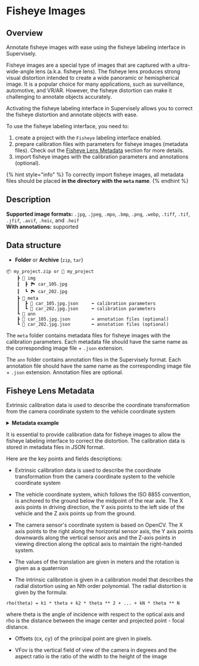 # Fisheye Images

## Overview

Annotate fisheye images with ease using the fisheye labeling interface in Supervisely.

[](./images/fisheye_interface-frame.jpg)

Fisheye images are a special type of images that are captured with a ultra-wide-angle lens (a.k.a. fisheye lens). The fisheye lens produces strong visual distortion intended to create a wide panoramic or hemispherical image. It is a popular choice for many applications, such as surveillance, automotive, and VR/AR. However, the fisheye distortion can make it challenging to annotate objects accurately.

Activating the fisheye labeling interface in Supervisely allows you to correct the fisheye distortion and annotate objects with ease.

To use the fisheye labeling interface, you need to:

1. create a project with the `Fisheye` labeling interface enabled.
2. prepare calibration files with parameters for fisheye images (metadata files). Check out the [Fisheye Lens Metadata](#fisheye-lens-metadata) section for more details.
3. import fisheye images with the calibration parameters and annotations (optional).

{% hint style="info" %}
To correctly import fisheye images, all metadata files should be placed **in the directory with the `meta` name**.
{% endhint %}

## Description

**Supported image formats:** `.jpg`, `.jpeg`, `.mpo`, `.bmp`, `.png`, `.webp`, `.tiff`, `.tif`, `.jfif`, `.avif`, `.heic`, and `.heif`\
**With annotations:** supported

## Data structure

- **Folder** or **Archive** (`zip`, `tar`)

```
📦 my_project.zip or 📂 my_project
    ┣ 📂 img
    ┃  ┣ 🏞️ car_105.jpg
    ┃  ┗ 🏞️ car_202.jpg
    ┣ 📂 meta
    ┃  ┣ 📄 car_105.jpg.json     ⬅️ calibration parameters
    ┃  ┗ 📄 car_202.jpg.json     ⬅️ calibration parameters
    ┗ 📂 ann
    ┣ 📄 car_105.jpg.json        ⬅️ annotation files (optional)
    ┗ 📄 car_202.jpg.json        ⬅️ annotation files (optional)
```

The `meta` folder contains metadata files for fisheye images with the calibration parameters. Each metadata file should have the same name as the corresponding image file + `.json` extension.

The `ann` folder contains annotation files in the Supervisely format. Each annotation file should have the same name as the corresponding image file + `.json` extension. Annotation files are optional.

## Fisheye Lens Metadata

Extrinsic calibration data is used to describe the coordinate transformation from the camera coordinate system to the vehicle coordinate system

<details>

<summary><strong>Metadata example</strong></summary>

```
{
  "calibration": {
    "extrinsic": {
      "quaternion": [
        0.39492483984846793,
        -0.5928584556321699,
        -0.5854007522749839,
        0.3871164962798451
      ],
      "translation": [
        -3.819498356,
        -0.070724798,
        0.730674159
      ]
    },
    "intrinsic": {
      "vfov": 97.9998472,
      "cxOffset": 0.59267,
      "cyOffset": -7.22379,
      "lensCoeffs": {
        "k1": 466.35917211,
        "k2": 32.48178784,
        "k3": -52.1509689,
        "k4": 73.79780387,
        "k5": -30.12830986,
        "k6": -0.37231277
      },
      "aspectRatio": 1.0,
      "cameraModel": "radial_poly"
    }
  }
}
```

</details>

It is essential to provide calibration data for fisheye images to allow the fisheye labeling interface to correct the distortion. The calibration data is stored in metadata files in JSON format.

Here are the key points and fields descriptions:


- Extrinsic calibration data is used to describe the coordinate transformation from the camera coordinate system to the vehicle coordinate system
- The vehicle coordinate system, which follows the ISO 8855 convention, is anchored to the ground below the midpoint of the rear axle. The X axis points in driving direction, the Y axis points to the left side of the vehicle and the Z axis points up from the ground.
- The camera sensor's coordinate system is based on OpenCV. The X axis points to the right along the horizontal sensor axis, the Y axis points downwards along the vertical sensor axis and the Z-axis points in viewing direction along the optical axis to maintain the right-handed system.
- The values of the translation are given in meters and the rotation is given as a quaternion

- The intrinsic calibration is given in a calibration model that describes the radial distortion using an Nth order polynomial. The radial distortion is given by the formula:

`rho(theta) = k1 * theta + k2 * theta ** 2 + ... + kN * theta ** N`

where theta is the angle of incidence with respect to the optical axis and rho is the distance between the image center and projected point - focal distance.

- Offsets (cx, cy) of the principal point are given in pixels.

- VFov is the vertical field of view of the camera in degrees and the aspect ratio is the ratio of the width to the height of the image
